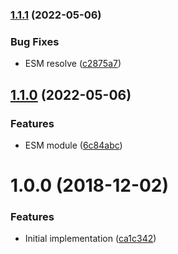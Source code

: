 ### [1.1.1](https://github.com/unlight/inject3/compare/v1.1.0...v1.1.1) (2022-05-06)


### Bug Fixes

* ESM resolve ([c2875a7](https://github.com/unlight/inject3/commit/c2875a77030cf4738be4164ec223f09416e59e4b))

## [1.1.0](https://github.com/unlight/inject3/compare/v1.0.0...v1.1.0) (2022-05-06)


### Features

* ESM module ([6c84abc](https://github.com/unlight/inject3/commit/6c84abc9b37246d71591b60518f19ca6ffeb5145))

# 1.0.0 (2018-12-02)


### Features

* Initial implementation ([ca1c342](https://github.com/unlight/inject3/commit/ca1c342))
